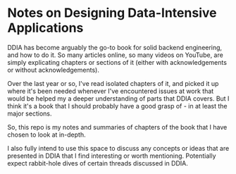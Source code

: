 <h1> Notes on Designing Data-Intensive Applications </h1>

DDIA has become arguably the go-to book for solid backend engineering, and how to do it. So many articles online, so many videos on YouTube, are simply explicating chapters or sections of it (either with acknowledgements or without acknowledgements). 

Over the last year or so, I've read isolated chapters of it, and picked it up where it's been needed whenever I've encountered issues at work that would be helped my a deeper understanding of parts that DDIA covers. But I think it's a book that I should probably have a good grasp of - in at least the major sections. 

So, this repo is my notes and summaries of chapters of the book that I have chosen to look at in-depth.

I also fully intend to use this space to discuss any concepts or ideas that are presented in DDIA that I find interesting or worth mentioning. Potentially expect rabbit-hole dives of certain threads discussed in DDIA.